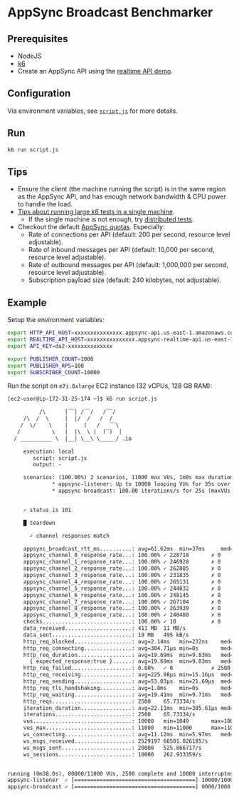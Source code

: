 # AppSync Broadcast Benchmarker

## Prerequisites

- NodeJS
- [k6](https://grafana.com/docs/k6/latest/set-up/install-k6/)
- Create an AppSync API using the [realtime API demo](https://docs.aws.amazon.com/appsync/latest/devguide/aws-appsync-real-time-create-generic-api-serverless-websocket.html).

## Configuration

Via environment variables, see [`script.js`](./script.js) for more details.

## Run

```bash
k6 run script.js
```

## Tips

- Ensure the client (the machine running the script) is in the same region as the AppSync API, and has enough network bandwidth & CPU power to handle the load.
- [Tips about running large k6 tests in a single machine](https://grafana.com/docs/k6/latest/testing-guides/running-large-tests/).
  - If the single machine is not enough, try [distributed tests](https://grafana.com/docs/k6/latest/testing-guides/running-distributed-tests/).
- Checkout the default [AppSync quotas](https://docs.aws.amazon.com/general/latest/gr/appsync.html). Especially:
  - Rate of connections per API (default: 200 per second, resource level adjustable).
  - Rate of inbound messages per API (default: 10,000 per second, resource level adjustable).
  - Rate of outbound messages per API (default: 1,000,000 per second, resource level adjustable).
  - Subscription payload size (default: 240 kilobytes, not adjustable).

## Example

Setup the environment variables:

```bash
export HTTP_API_HOST=xxxxxxxxxxxxxxx.appsync-api.us-east-1.amazonaws.com
export REALTIME_API_HOST=xxxxxxxxxxxxxxx.appsync-realtime-api.us-east-1.amazonaws.com
export API_KEY=da2-xxxxxxxxxxxxxx

export PUBLISHER_COUNT=1000
export PUBLISHER_RPS=100
export SUBSCRIBER_COUNT=10000
```

Run the script on `m7i.8xlarge` EC2 instance (32 vCPUs, 128 GB RAM):

```txt
[ec2-user@ip-172-31-25-174 ~]$ k6 run script.js

          /\      |‾‾| /‾‾/   /‾‾/
     /\  /  \     |  |/  /   /  /
    /  \/    \    |     (   /   ‾‾\
   /          \   |  |\  \ |  (‾)  |
  / __________ \  |__| \__\ \_____/ .io

     execution: local
        script: script.js
        output: -

     scenarios: (100.00%) 2 scenarios, 11000 max VUs, 1m0s max duration (incl. graceful stop):
              * appsync-listener: Up to 10000 looping VUs for 35s over 2 stages (gracefulRampDown: 3s, exec: listener, gracefulStop: 3s)
              * appsync-broadcast: 100.00 iterations/s for 25s (maxVUs: 1000, exec: broadcast, startTime: 5s, gracefulStop: 30s)


     ✓ status is 101

     █ teardown

       ✓ channel responses match

     appsync_broadcast_rtt_ms..........: avg=61.62ms  min=37ms     med=60ms    max=283ms    p(90)=74ms     p(95)=83ms
     appsync_channel_0_response_rate...: 100.00% ✓ 228718       ✗ 0
     appsync_channel_1_response_rate...: 100.00% ✓ 246928       ✗ 0
     appsync_channel_2_response_rate...: 100.00% ✓ 262885       ✗ 0
     appsync_channel_3_response_rate...: 100.00% ✓ 231835       ✗ 0
     appsync_channel_4_response_rate...: 100.00% ✓ 265131       ✗ 0
     appsync_channel_5_response_rate...: 100.00% ✓ 244032       ✗ 0
     appsync_channel_6_response_rate...: 100.00% ✓ 248145       ✗ 0
     appsync_channel_7_response_rate...: 100.00% ✓ 267104       ✗ 0
     appsync_channel_8_response_rate...: 100.00% ✓ 263939       ✗ 0
     appsync_channel_9_response_rate...: 100.00% ✓ 240480       ✗ 0
     checks............................: 100.00% ✓ 10           ✗ 0
     data_received.....................: 411 MB  11 MB/s
     data_sent.........................: 19 MB   495 kB/s
     http_req_blocked..................: avg=2.14ms   min=232ns    med=381ns   max=139.74ms p(90)=4.83ms   p(95)=5.1ms
     http_req_connecting...............: avg=304.71µs min=0s       med=0s      max=36.06ms  p(90)=658.23µs p(95)=737.67µs
     http_req_duration.................: avg=19.69ms  min=9.83ms   med=21.09ms max=136.58ms p(90)=25.15ms  p(95)=27.85ms
       { expected_response:true }......: avg=19.69ms  min=9.83ms   med=21.09ms max=136.58ms p(90)=25.15ms  p(95)=27.85ms
     http_req_failed...................: 0.00%   ✓ 0            ✗ 2500
     http_req_receiving................: avg=225.98µs min=15.16µs  med=76.86µs max=27.56ms  p(90)=202.64µs p(95)=290.48µs
     http_req_sending..................: avg=53.03µs  min=21.69µs  med=43.19µs max=1.83ms   p(90)=68.84µs  p(95)=85.05µs
     http_req_tls_handshaking..........: avg=1.8ms    min=0s       med=0s      max=138.8ms  p(90)=4.09ms   p(95)=4.34ms
     http_req_waiting..................: avg=19.41ms  min=9.71ms   med=20.9ms  max=136.31ms p(90)=24.83ms  p(95)=27.16ms
     http_reqs.........................: 2500    65.73334/s
     iteration_duration................: avg=22.11ms  min=385.61µs med=21.85ms max=216.41ms p(90)=29.04ms  p(95)=32.58ms
     iterations........................: 2500    65.73334/s
     vus...............................: 10000   min=1049       max=10003
     vus_max...........................: 11000   min=11000      max=11000
     ws_connecting.....................: avg=11.12ms  min=5.97ms   med=8.56ms  max=150.27ms p(90)=12.29ms  p(95)=17.52ms
     ws_msgs_received..................: 2529197 66501.026185/s
     ws_msgs_sent......................: 20000   525.866717/s
     ws_sessions.......................: 10000   262.933359/s


running (0m38.0s), 00000/11000 VUs, 2500 complete and 10000 interrupted iterations
appsync-listener  ✓ [======================================] 10000/10000 VUs  35s
appsync-broadcast ✓ [======================================] 0000/1000 VUs    25s  100.00 iters/s
```
